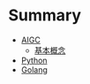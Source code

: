 # Summary

* [AIGC](AIGC/README.md)
  * [基本概念](AIGC/nouns.md)
* [Python](Python/README.md)
* [Golang](Golang/README.md)

